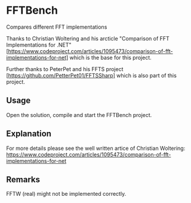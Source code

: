 # FFTBench
Compares different FFT implementations

Thanks to Christian Woltering and his arcticle "Comparison of FFT Implementations for .NET" [https://www.codeproject.com/articles/1095473/comparison-of-fft-implementations-for-net] which is the base for this project.

Further thanks to PeterPet and his FFTS project [https://github.com/PetterPet01/FFTSSharp] which is also part of this project.

## Usage
Open the solution, compile and start the FFTBench project.

## Explanation
For more details please see the well written artice of Christian Woltering: https://www.codeproject.com/articles/1095473/comparison-of-fft-implementations-for-net

## Remarks
FFTW (real) might not be implemented correctly.
